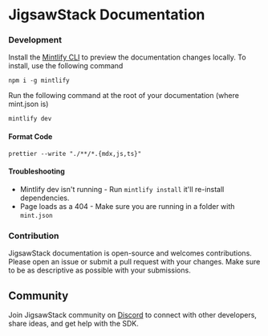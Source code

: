 # JigsawStack Documentation

### Development

Install the [Mintlify CLI](https://www.npmjs.com/package/mintlify) to preview the documentation changes locally. To install, use the following command

```
npm i -g mintlify
```

Run the following command at the root of your documentation (where mint.json is)

```
mintlify dev
```

#### Format Code

```
prettier --write "./**/*.{mdx,js,ts}"
```

#### Troubleshooting

- Mintlify dev isn't running - Run `mintlify install` it'll re-install dependencies.
- Page loads as a 404 - Make sure you are running in a folder with `mint.json`

### Contribution

JigsawStack documentation is open-source and welcomes contributions. Please open an issue or submit a pull request with your changes. Make sure to be as descriptive as possible with your submissions.

## Community

Join JigsawStack community on [Discord](https://discord.gg/dj8fMBpnqd) to connect with other developers, share ideas, and get help with the SDK.
